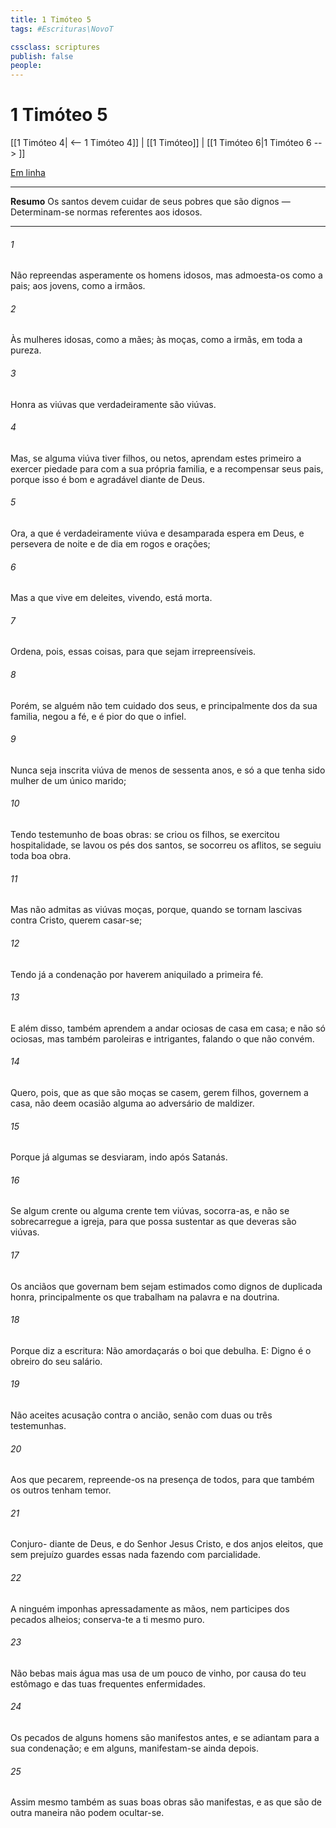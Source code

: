 ```yaml
---
title: 1 Timóteo 5
tags: #Escrituras\NovoT

cssclass: scriptures
publish: false
people:
---
```


# 1 Timóteo 5
[[1 Timóteo 4| <-- 1 Timóteo 4]] | [[1 Timóteo]] | [[1 Timóteo 6|1 Timóteo 6 --> ]]

[Em linha](https://churchofjesuschrist.org/study/scriptures/nt/1-tim/5?lang=por)

---
__Resumo__
Os santos devem cuidar de seus pobres que são dignos — Determinam-se normas referentes aos idosos.

---
###### 1 
Não repreendas asperamente os homens idosos, mas admoesta-os como a pais; aos jovens, como a irmãos.

###### 2 
Às mulheres idosas, como a mães; às moças, como a irmãs, em toda a pureza.

###### 3 
Honra as viúvas que verdadeiramente são viúvas.

###### 4 
Mas, se alguma viúva tiver filhos, ou netos, aprendam estes primeiro a exercer piedade para com a sua própria familia, e a recompensar seus pais, porque isso é bom e agradável diante de Deus.

###### 5 
Ora, a que é verdadeiramente viúva e desamparada espera em Deus, e persevera de noite e de dia em rogos e orações;

###### 6 
Mas a que vive em deleites, vivendo, está morta.

###### 7 
Ordena, pois, essas coisas, para que sejam irrepreensíveis.

###### 8 
Porém, se alguém não tem cuidado dos seus, e principalmente dos da sua familia, negou a fé, e é pior do que o infiel.

###### 9 
Nunca seja inscrita viúva de menos de sessenta anos, e só a que tenha sido mulher de um único marido;

###### 10 
Tendo testemunho de boas obras: se criou os filhos, se exercitou hospitalidade, se lavou os pés dos santos, se socorreu os aflitos, se seguiu toda boa obra.

###### 11 
Mas não admitas as viúvas moças, porque, quando se tornam lascivas contra Cristo, querem casar-se;

###### 12 
Tendo já a  condenação por haverem aniquilado a primeira fé.

###### 13 
E além disso, também aprendem a andar ociosas de casa em casa; e não só ociosas, mas também paroleiras e intrigantes, falando o que não convém.

###### 14 
Quero, pois, que as que são moças se casem, gerem filhos, governem a casa,  não deem ocasião alguma ao adversário de maldizer.

###### 15 
Porque já algumas se desviaram, indo após Satanás.

###### 16 
Se algum crente ou alguma crente tem viúvas, socorra-as, e não se sobrecarregue a igreja, para que possa sustentar as que deveras são viúvas.

###### 17 
Os anciãos que governam bem sejam estimados como dignos de duplicada honra, principalmente os que trabalham na palavra e na doutrina.

###### 18 
Porque diz a escritura: Não amordaçarás o boi que debulha. E: Digno é o obreiro do seu salário.

###### 19 
Não aceites acusação contra o ancião, senão com duas ou três testemunhas.

###### 20 
Aos que pecarem, repreende-os na presença de todos, para que também os outros tenham temor.

###### 21 
Conjuro- diante de Deus, e do Senhor Jesus Cristo, e dos anjos eleitos, que sem prejuízo  guardes essas  nada fazendo com parcialidade.

###### 22 
A ninguém imponhas apressadamente as mãos, nem participes dos pecados alheios; conserva-te a ti mesmo puro.

###### 23 
Não bebas mais água  mas usa  de um pouco de vinho, por causa do teu estômago e das tuas frequentes enfermidades.

###### 24 
Os pecados de alguns homens são manifestos antes, e se adiantam para a sua condenação; e em alguns, manifestam-se ainda depois.

###### 25 
Assim mesmo também as suas boas obras são manifestas, e as que são de outra maneira não podem ocultar-se.

